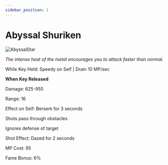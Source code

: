 ```yaml
---
sidebar_position: 1
---
```


# Abyssal Shuriken

![AbyssalStar](https://vwiki.valorserver.com/api/item/picture/abyssal%20shuriken)

<i>The intense heat of the metal encourages you to attack faster than normal.</i>

While Key Held: Speedy on Self | Drain 10 MP/sec

**When Key Released**

Damage: 625-955

Range: 16

Effect on Self: Berserk for 3 seconds

Shots pass through obstacles

Ignores defense of target

Shot Effect: Dazed for 2 seconds

MP Cost: 95

Fame Bonus: 6%
